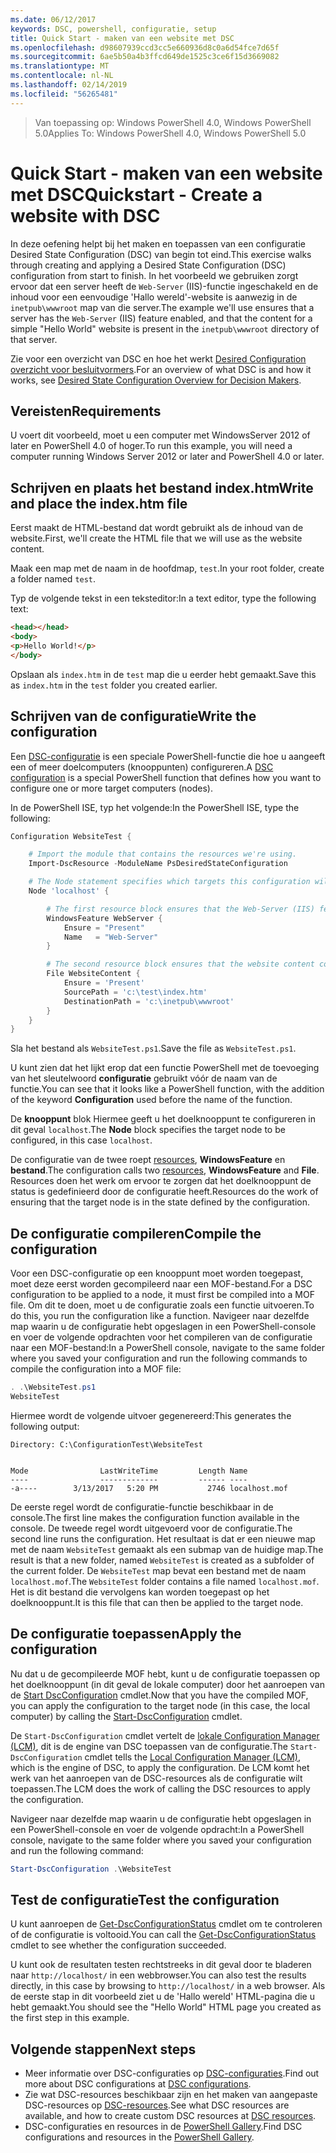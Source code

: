 ```yaml
---
ms.date: 06/12/2017
keywords: DSC, powershell, configuratie, setup
title: Quick Start - maken van een website met DSC
ms.openlocfilehash: d98607939ccd3cc5e660936d8c0a6d54fce7d65f
ms.sourcegitcommit: 6ae5b50a4b3ffcd649de1525c3ce6f15d3669082
ms.translationtype: MT
ms.contentlocale: nl-NL
ms.lasthandoff: 02/14/2019
ms.locfileid: "56265481"
---
```

> <span data-ttu-id="04d90-103">Van toepassing op: Windows PowerShell 4.0, Windows PowerShell 5.0</span><span class="sxs-lookup"><span data-stu-id="04d90-103">Applies To: Windows PowerShell 4.0, Windows PowerShell 5.0</span></span>

# <a name="quickstart---create-a-website-with-dsc"></a><span data-ttu-id="04d90-104">Quick Start - maken van een website met DSC</span><span class="sxs-lookup"><span data-stu-id="04d90-104">Quickstart - Create a website with DSC</span></span>

<span data-ttu-id="04d90-105">In deze oefening helpt bij het maken en toepassen van een configuratie Desired State Configuration (DSC) van begin tot eind.</span><span class="sxs-lookup"><span data-stu-id="04d90-105">This exercise walks through creating and applying a Desired State Configuration (DSC) configuration from start to finish.</span></span>
<span data-ttu-id="04d90-106">In het voorbeeld we gebruiken zorgt ervoor dat een server heeft de `Web-Server` (IIS)-functie ingeschakeld en de inhoud voor een eenvoudige 'Hallo wereld'-website is aanwezig in de `inetpub\wwwroot` map van die server.</span><span class="sxs-lookup"><span data-stu-id="04d90-106">The example we'll use ensures that a server has the `Web-Server` (IIS) feature enabled, and that the content for a simple "Hello World" website is present in the `inetpub\wwwroot` directory of that server.</span></span>

<span data-ttu-id="04d90-107">Zie voor een overzicht van DSC en hoe het werkt [Desired Configuration overzicht voor besluitvormers](../overview/decisionMaker.md).</span><span class="sxs-lookup"><span data-stu-id="04d90-107">For an overview of what DSC is and how it works, see [Desired State Configuration Overview for Decision Makers](../overview/decisionMaker.md).</span></span>

## <a name="requirements"></a><span data-ttu-id="04d90-108">Vereisten</span><span class="sxs-lookup"><span data-stu-id="04d90-108">Requirements</span></span>

<span data-ttu-id="04d90-109">U voert dit voorbeeld, moet u een computer met WindowsServer 2012 of later en PowerShell 4.0 of hoger.</span><span class="sxs-lookup"><span data-stu-id="04d90-109">To run this example, you will need a computer running Windows Server 2012 or later and PowerShell 4.0 or later.</span></span>

## <a name="write-and-place-the-indexhtm-file"></a><span data-ttu-id="04d90-110">Schrijven en plaats het bestand index.htm</span><span class="sxs-lookup"><span data-stu-id="04d90-110">Write and place the index.htm file</span></span>

<span data-ttu-id="04d90-111">Eerst maakt de HTML-bestand dat wordt gebruikt als de inhoud van de website.</span><span class="sxs-lookup"><span data-stu-id="04d90-111">First, we'll create the HTML file that we will use as the website content.</span></span>

<span data-ttu-id="04d90-112">Maak een map met de naam in de hoofdmap, `test`.</span><span class="sxs-lookup"><span data-stu-id="04d90-112">In your root folder, create a folder named `test`.</span></span>

<span data-ttu-id="04d90-113">Typ de volgende tekst in een teksteditor:</span><span class="sxs-lookup"><span data-stu-id="04d90-113">In a text editor, type the following text:</span></span>

```html
<head></head>
<body>
<p>Hello World!</p>
</body>
```

<span data-ttu-id="04d90-114">Opslaan als `index.htm` in de `test` map die u eerder hebt gemaakt.</span><span class="sxs-lookup"><span data-stu-id="04d90-114">Save this as `index.htm` in the `test` folder you created earlier.</span></span>

## <a name="write-the-configuration"></a><span data-ttu-id="04d90-115">Schrijven van de configuratie</span><span class="sxs-lookup"><span data-stu-id="04d90-115">Write the configuration</span></span>

<span data-ttu-id="04d90-116">Een [DSC-configuratie](../configurations/configurations.md) is een speciale PowerShell-functie die hoe u aangeeft een of meer doelcomputers (knooppunten) configureren.</span><span class="sxs-lookup"><span data-stu-id="04d90-116">A [DSC configuration](../configurations/configurations.md) is a special PowerShell function that defines how you want to configure one or more target computers (nodes).</span></span>

<span data-ttu-id="04d90-117">In de PowerShell ISE, typ het volgende:</span><span class="sxs-lookup"><span data-stu-id="04d90-117">In the PowerShell ISE, type the following:</span></span>

```powershell
Configuration WebsiteTest {

    # Import the module that contains the resources we're using.
    Import-DscResource -ModuleName PsDesiredStateConfiguration

    # The Node statement specifies which targets this configuration will be applied to.
    Node 'localhost' {

        # The first resource block ensures that the Web-Server (IIS) feature is enabled.
        WindowsFeature WebServer {
            Ensure = "Present"
            Name   = "Web-Server"
        }

        # The second resource block ensures that the website content copied to the website root folder.
        File WebsiteContent {
            Ensure = 'Present'
            SourcePath = 'c:\test\index.htm'
            DestinationPath = 'c:\inetpub\wwwroot'
        }
    }
}
```

<span data-ttu-id="04d90-118">Sla het bestand als `WebsiteTest.ps1`.</span><span class="sxs-lookup"><span data-stu-id="04d90-118">Save the file as `WebsiteTest.ps1`.</span></span>

<span data-ttu-id="04d90-119">U kunt zien dat het lijkt erop dat een functie PowerShell met de toevoeging van het sleutelwoord **configuratie** gebruikt vóór de naam van de functie.</span><span class="sxs-lookup"><span data-stu-id="04d90-119">You can see that it looks like a PowerShell function, with the addition of the keyword **Configuration** used before the name of the function.</span></span>

<span data-ttu-id="04d90-120">De **knooppunt** blok Hiermee geeft u het doelknooppunt te configureren in dit geval `localhost`.</span><span class="sxs-lookup"><span data-stu-id="04d90-120">The **Node** block specifies the target node to be configured, in this case `localhost`.</span></span>

<span data-ttu-id="04d90-121">De configuratie van de twee roept [resources](../resources/resources.md), **WindowsFeature** en **bestand**.</span><span class="sxs-lookup"><span data-stu-id="04d90-121">The configuration calls two [resources](../resources/resources.md), **WindowsFeature** and **File**.</span></span>
<span data-ttu-id="04d90-122">Resources doen het werk om ervoor te zorgen dat het doelknooppunt de status is gedefinieerd door de configuratie heeft.</span><span class="sxs-lookup"><span data-stu-id="04d90-122">Resources do the work of ensuring that the target node is in the state defined by the configuration.</span></span>

## <a name="compile-the-configuration"></a><span data-ttu-id="04d90-123">De configuratie compileren</span><span class="sxs-lookup"><span data-stu-id="04d90-123">Compile the configuration</span></span>

<span data-ttu-id="04d90-124">Voor een DSC-configuratie op een knooppunt moet worden toegepast, moet deze eerst worden gecompileerd naar een MOF-bestand.</span><span class="sxs-lookup"><span data-stu-id="04d90-124">For a DSC configuration to be applied to a node, it must first be compiled into a MOF file.</span></span>
<span data-ttu-id="04d90-125">Om dit te doen, moet u de configuratie zoals een functie uitvoeren.</span><span class="sxs-lookup"><span data-stu-id="04d90-125">To do this, you run the configuration like a function.</span></span>
<span data-ttu-id="04d90-126">Navigeer naar dezelfde map waarin u de configuratie hebt opgeslagen in een PowerShell-console en voer de volgende opdrachten voor het compileren van de configuratie naar een MOF-bestand:</span><span class="sxs-lookup"><span data-stu-id="04d90-126">In a PowerShell console, navigate to the same folder where you saved your configuration and run the following commands to compile the configuration into a MOF file:</span></span>

```powershell
. .\WebsiteTest.ps1
WebsiteTest
```

<span data-ttu-id="04d90-127">Hiermee wordt de volgende uitvoer gegenereerd:</span><span class="sxs-lookup"><span data-stu-id="04d90-127">This generates the following output:</span></span>

```
Directory: C:\ConfigurationTest\WebsiteTest


Mode                LastWriteTime         Length Name
----                -------------         ------ ----
-a----        3/13/2017   5:20 PM           2746 localhost.mof
```

<span data-ttu-id="04d90-128">De eerste regel wordt de configuratie-functie beschikbaar in de console.</span><span class="sxs-lookup"><span data-stu-id="04d90-128">The first line makes the configuration function available in the console.</span></span>
<span data-ttu-id="04d90-129">De tweede regel wordt uitgevoerd voor de configuratie.</span><span class="sxs-lookup"><span data-stu-id="04d90-129">The second line runs the configuration.</span></span>
<span data-ttu-id="04d90-130">Het resultaat is dat er een nieuwe map met de naam `WebsiteTest` gemaakt als een submap van de huidige map.</span><span class="sxs-lookup"><span data-stu-id="04d90-130">The result is that a new folder, named `WebsiteTest` is created as a subfolder of the current folder.</span></span>
<span data-ttu-id="04d90-131">De `WebsiteTest` map bevat een bestand met de naam `localhost.mof`.</span><span class="sxs-lookup"><span data-stu-id="04d90-131">The `WebsiteTest` folder contains a file named `localhost.mof`.</span></span>
<span data-ttu-id="04d90-132">Het is dit bestand die vervolgens kan worden toegepast op het doelknooppunt.</span><span class="sxs-lookup"><span data-stu-id="04d90-132">It is this file that can then be applied to the target node.</span></span>

## <a name="apply-the-configuration"></a><span data-ttu-id="04d90-133">De configuratie toepassen</span><span class="sxs-lookup"><span data-stu-id="04d90-133">Apply the configuration</span></span>

<span data-ttu-id="04d90-134">Nu dat u de gecompileerde MOF hebt, kunt u de configuratie toepassen op het doelknooppunt (in dit geval de lokale computer) door het aanroepen van de [Start DscConfiguration](/powershell/module/psdesiredstateconfiguration/start-dscconfiguration) cmdlet.</span><span class="sxs-lookup"><span data-stu-id="04d90-134">Now that you have the compiled MOF, you can apply the configuration to the target node (in this case, the local computer) by calling the [Start-DscConfiguration](/powershell/module/psdesiredstateconfiguration/start-dscconfiguration) cmdlet.</span></span>

<span data-ttu-id="04d90-135">De `Start-DscConfiguration` cmdlet vertelt de [lokale Configuration Manager (LCM)](../managing-nodes/metaConfig.md), dit is de engine van DSC toepassen van de configuratie.</span><span class="sxs-lookup"><span data-stu-id="04d90-135">The `Start-DscConfiguration` cmdlet tells the [Local Configuration Manager (LCM)](../managing-nodes/metaConfig.md), which is the engine of DSC, to apply the configuration.</span></span>
<span data-ttu-id="04d90-136">De LCM komt het werk van het aanroepen van de DSC-resources als de configuratie wilt toepassen.</span><span class="sxs-lookup"><span data-stu-id="04d90-136">The LCM does the work of calling the DSC resources to apply the configuration.</span></span>

<span data-ttu-id="04d90-137">Navigeer naar dezelfde map waarin u de configuratie hebt opgeslagen in een PowerShell-console en voer de volgende opdracht:</span><span class="sxs-lookup"><span data-stu-id="04d90-137">In a PowerShell console, navigate to the same folder where you saved your configuration and run the following command:</span></span>

```powershell
Start-DscConfiguration .\WebsiteTest
```

## <a name="test-the-configuration"></a><span data-ttu-id="04d90-138">Test de configuratie</span><span class="sxs-lookup"><span data-stu-id="04d90-138">Test the configuration</span></span>

<span data-ttu-id="04d90-139">U kunt aanroepen de [Get-DscConfigurationStatus](/powershell/module/psdesiredstateconfiguration/get-dscconfigurationstatus) cmdlet om te controleren of de configuratie is voltooid.</span><span class="sxs-lookup"><span data-stu-id="04d90-139">You can call the [Get-DscConfigurationStatus](/powershell/module/psdesiredstateconfiguration/get-dscconfigurationstatus) cmdlet to see whether the configuration succeeded.</span></span>

<span data-ttu-id="04d90-140">U kunt ook de resultaten testen rechtstreeks in dit geval door te bladeren naar `http://localhost/` in een webbrowser.</span><span class="sxs-lookup"><span data-stu-id="04d90-140">You can also test the results directly, in this case by browsing to `http://localhost/` in a web browser.</span></span>
<span data-ttu-id="04d90-141">Als de eerste stap in dit voorbeeld ziet u de 'Hallo wereld' HTML-pagina die u hebt gemaakt.</span><span class="sxs-lookup"><span data-stu-id="04d90-141">You should see the "Hello World" HTML page you created as the first step in this example.</span></span>

## <a name="next-steps"></a><span data-ttu-id="04d90-142">Volgende stappen</span><span class="sxs-lookup"><span data-stu-id="04d90-142">Next steps</span></span>

- <span data-ttu-id="04d90-143">Meer informatie over DSC-configuraties op [DSC-configuraties](../configurations/configurations.md).</span><span class="sxs-lookup"><span data-stu-id="04d90-143">Find out more about DSC configurations at [DSC configurations](../configurations/configurations.md).</span></span>
- <span data-ttu-id="04d90-144">Zie wat DSC-resources beschikbaar zijn en het maken van aangepaste DSC-resources op [DSC-resources](../resources/resources.md).</span><span class="sxs-lookup"><span data-stu-id="04d90-144">See what DSC resources are available, and how to create custom DSC resources at [DSC resources](../resources/resources.md).</span></span>
- <span data-ttu-id="04d90-145">DSC-configuraties en resources in de [PowerShell Gallery](https://www.powershellgallery.com/).</span><span class="sxs-lookup"><span data-stu-id="04d90-145">Find DSC configurations and resources in the [PowerShell Gallery](https://www.powershellgallery.com/).</span></span>
